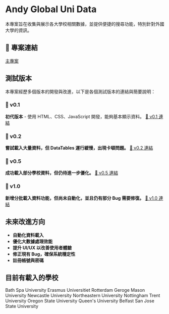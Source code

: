 # Andy Global Uni Data

本專案旨在收集與展示各大學校相關數據，並提供便捷的搜尋功能，特別針對外國大學的資訊。


## 📌 專案連結
[主專案](https://andy-globalunidata.github.io/main_project)

## 測試版本
本專案經歷多個版本的開發與改進，以下是各個測試版本的連結與簡要說明：

### 🔹 v0.1
**初代版本** - 使用 HTML、CSS、JavaScript 開發，能夠基本顯示資料。
[🔗 v0.1 連結](https://andy-globalunidata.github.io/test_project/)

### 🔹 v0.2
**嘗試載入大量資料，但 DataTables 運行緩慢，出現卡頓問題。**
[🔗 v0.2 連結](https://andy-globalunidata.github.io/demo_project/)

### 🔹 v0.5
**成功載入部分學校資料，但仍待進一步優化。**
[🔗 v0.5 連結](https://andy-globalunidata.github.io/demo_small_project/)

### 🔹 v1.0
**新增分批載入資料功能，但尚未自動化，並且仍有部分 Bug 需要修復。**
[🔗 v1.0 連結](https://andy-globalunidata.github.io/test_large_data_project)

## 未來改進方向
- **自動化資料載入**
- **優化大數據處理效能**
- **提升 UI/UX 以改善使用者體驗**
- **修正現有 Bug，確保系統穩定性**
- **註冊帳號與密碼**

## 目前有載入的學校
Bath Spa University
Erasmus Universitiet Rotterdam
Geroge Mason University
Newcastle University
Northeastern University
Nottingham Trent University
Oregon State University
Queen's University Belfast
San Jose State University